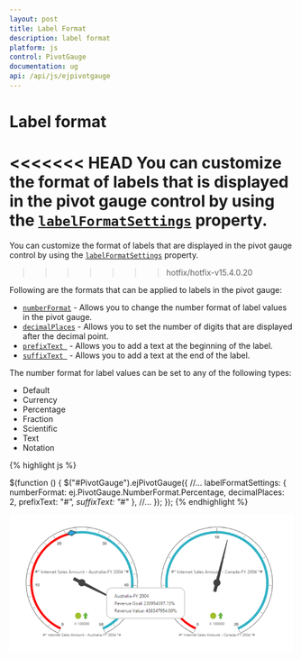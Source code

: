 ```yaml
---
layout: post
title: Label Format
description: label format
platform: js
control: PivotGauge
documentation: ug
api: /api/js/ejpivotgauge
---
```


# Label format

<<<<<<< HEAD
You can customize the format of labels that is displayed in the pivot gauge control by using the [`labelFormatSettings`](/api/js/ejpivotgauge#members:labelformatsettings) property.
=======
You can customize the format of labels that are displayed in the pivot gauge control by using the [`labelFormatSettings`](/api/js/ejpivotgauge#members:labelformatsettings) property.
>>>>>>> hotfix/hotfix-v15.4.0.20

Following are the formats that can be applied to labels in the pivot gauge:

* [`numberFormat`](/api/js/ejpivotgauge#members:labelformatsettings-numberformat) - Allows you to change the number format of label values in the pivot gauge.
* [`decimalPlaces`](/api/js/ejpivotgauge#members:labelformatsettings-decimalplaces) - Allows you to set the number of digits that are displayed after the decimal point.
* [`prefixText `](/api/js/ejpivotgauge#members:labelformatsettings-prefixtext) - Allows you to add a text at the beginning of the label.
* [`suffixText `](/api/js/ejpivotgauge#members:labelformatsettings-suffixtext) - Allows you to add a text at the end of the label.

The number format for label values can be set to any of the following types:

* Default	
* Currency
* Percentage
* Fraction
* Scientific
* Text
* Notation

{% highlight js %}

$(function () {
    $("#PivotGauge").ejPivotGauge({
	  //...
      labelFormatSettings: { numberFormat: ej.PivotGauge.NumberFormat.Percentage, decimalPlaces: 2, prefixText: "#*", suffixText: "*#" },
     //... 
    });
});
{% endhighlight %}

![](Label-Format_images/labelformat.png) 
